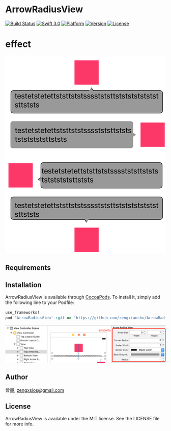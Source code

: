 # ArrowRadiusView

[![Build Status](https://img.shields.io/travis/zengxianshu/ArrowRadiusView.svg?branch=master)](https://github.com/zengxianshu/ArrowRadiusView)
[![Swift 3.0](https://img.shields.io/badge/Swift-3.0-orange.svg?style=flat)](https://github.com/zengxianshu/ArrowRadiusView)
[![Platform](https://img.shields.io/badge/Platforms-iOS-4BC51D.svg?style=flat)](https://developer.apple.com/swift/)
[![Version](https://img.shields.io/cocoapods/v/ArrowRadiusView.svg?style=flat)](https://github.com/zengxianshu/ArrowRadiusView)
[![License](https://img.shields.io/cocoapods/l/ArrowRadiusView.svg?style=flat)](https://github.com/zengxianshu/ArrowRadiusView)

# effect
![](testArrowRadiusView.png)

## Requirements

## Installation

ArrowRadiusView is available through [CocoaPods](http://cocoapods.org). To install
it, simply add the following line to your Podfile:
```ruby
use_frameworks!
pod 'ArrowRadiusView' :git => 'https://github.com/zengxianshu/ArrowRadiusView.git'
```
![](Example.png)

## Author

曾墨, zengxsios@gmail.com

## License

ArrowRadiusView is available under the MIT license. See the LICENSE file for more info.
